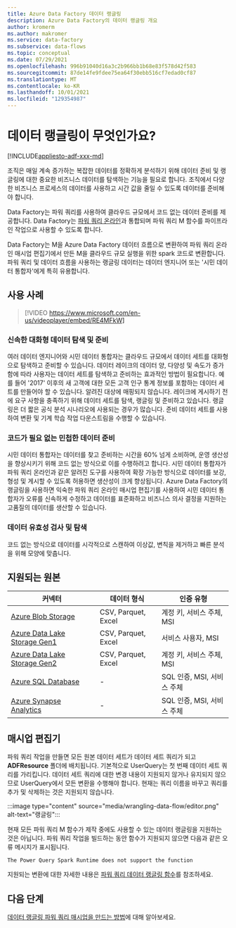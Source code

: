 ```yaml
---
title: Azure Data Factory 데이터 랭글링
description: Azure Data Factory의 데이터 랭글링 개요
author: kromerm
ms.author: makromer
ms.service: data-factory
ms.subservice: data-flows
ms.topic: conceptual
ms.date: 07/29/2021
ms.openlocfilehash: 996b91040d16a3c2b966bb1b68e83f578d42f583
ms.sourcegitcommit: 87de14fe9fdee75ea64f30ebb516cf7edad0cf87
ms.translationtype: MT
ms.contentlocale: ko-KR
ms.lasthandoff: 10/01/2021
ms.locfileid: "129354987"
---
```

# <a name="what-is-data-wrangling"></a>데이터 랭글링이 무엇인가요?

[!INCLUDE[appliesto-adf-xxx-md](includes/appliesto-adf-xxx-md.md)]

조직은 매일 계속 증가하는 복잡한 데이터를 정확하게 분석하기 위해 데이터 준비 및 랭글링에 대한 중요한 비즈니스 데이터를 탐색하는 기능을 필요로 합니다. 조직에서 다양한 비즈니스 프로세스의 데이터를 사용하고 시간 값을 줄일 수 있도록 데이터를 준비해야 합니다.

Data Factory는 파워 쿼리를 사용하여 클라우드 규모에서 코드 없는 데이터 준비를 제공합니다. Data Factory는 [파워 쿼리 온라인](/power-query/)과 통합되며 파워 쿼리 M 함수를 파이프라인 작업으로 사용할 수 있도록 합니다.

Data Factory는 M을 Azure Data Factory 데이터 흐름으로 변환하여 파워 쿼리 온라인 매시업 편집기에서 만든 M을 클라우드 규모 실행을 위한 spark 코드로 변환합니다. 파워 쿼리 및 데이터 흐름을 사용하는 랭글링 데이터는 데이터 엔지니어 또는 '시민 데이터 통합자'에게 특히 유용합니다.

## <a name="use-cases"></a>사용 사례

> [!VIDEO https://www.microsoft.com/en-us/videoplayer/embed/RE4MFkW]

### <a name="fast-interactive-data-exploration-and-preparation"></a>신속한 대화형 데이터 탐색 및 준비

여러 데이터 엔지니어와 시민 데이터 통합자는 클라우드 규모에서 데이터 세트를 대화형으로 탐색하고 준비할 수 있습니다. 데이터 레이크의 데이터 양, 다양성 및 속도가 증가함에 따라 사용자는 데이터 세트를 탐색하고 준비하는 효과적인 방법이 필요합니다. 예를 들어 '2017' 이후의 새 고객에 대한 모든 고객 인구 통계 정보를 포함하는 데이터 세트를 만들어야 할 수 있습니다. 알려진 대상에 매핑되지 않습니다. 레이크에 게시하기 전에 요구 사항을 충족하기 위해 데이터 세트를 탐색, 랭글링 및 준비하고 있습니다. 랭글링은 더 짧은 공식 분석 시나리오에 사용되는 경우가 많습니다. 준비 데이터 세트를 사용하여 변환 및 기계 학습 작업 다운스트림을 수행할 수 있습니다.

### <a name="code-free-agile-data-preparation"></a>코드가 필요 없는 민첩한 데이터 준비

시민 데이터 통합자는 데이터를 찾고 준비하는 시간을 60% 넘게 소비하며, 운영 생산성을 향상시키기 위해 코드 없는 방식으로 이를 수행하려고 합니다. 시민 데이터 통합자가 파워 쿼리 온라인과 같은 알려진 도구를 사용하여 확장 가능한 방식으로 데이터를 보강, 형성 및 게시할 수 있도록 허용하면 생산성이 크게 향상됩니다. Azure Data Factory의 랭글링을 사용하면 익숙한 파워 쿼리 온라인 매시업 편집기를 사용하여 시민 데이터 통합자가 오류를 신속하게 수정하고 데이터를 표준화하고 비즈니스 의사 결정을 지원하는 고품질의 데이터를 생산할 수 있습니다.

### <a name="data-validation-and-exploration"></a>데이터 유효성 검사 및 탐색

코드 없는 방식으로 데이터를 시각적으로 스캔하여 이상값, 변칙을 제거하고 빠른 분석을 위해 모양에 맞춥니다.

## <a name="supported-sources"></a>지원되는 원본

| 커넥터 | 데이터 형식 | 인증 유형 |
| -- | -- | --|
| [Azure Blob Storage](connector-azure-blob-storage.md) | CSV, Parquet, Excel | 계정 키, 서비스 주체, MSI |
| [Azure Data Lake Storage Gen1](connector-azure-data-lake-store.md) | CSV, Parquet, Excel | 서비스 사용자, MSI |
| [Azure Data Lake Storage Gen2](connector-azure-data-lake-storage.md) | CSV, Parquet, Excel | 계정 키, 서비스 주체, MSI |
| [Azure SQL Database](connector-azure-sql-database.md) | - | SQL 인증, MSI, 서비스 주체 |
| [Azure Synapse Analytics](connector-azure-sql-data-warehouse.md) | - | SQL 인증, MSI, 서비스 주체 |

## <a name="the-mashup-editor"></a>매시업 편집기

파워 쿼리 작업을 만들면 모든 원본 데이터 세트가 데이터 세트 쿼리가 되고 **ADFResource** 폴더에 배치됩니다. 기본적으로 UserQuery는 첫 번째 데이터 세트 쿼리를 가리킵니다. 데이터 세트 쿼리에 대한 변경 내용이 지원되지 않거나 유지되지 않으므로 UserQuery에서 모든 변환을 수행해야 합니다. 현재는 쿼리 이름을 바꾸고 쿼리를 추가 및 삭제하는 것은 지원되지 않습니다.

:::image type="content" source="media/wrangling-data-flow/editor.png" alt-text="랭글링":::

현재 모든 파워 쿼리 M 함수가 제작 중에도 사용할 수 있는 데이터 랭글링을 지원하는 것은 아닙니다. 파워 쿼리 작업을 빌드하는 동안 함수가 지원되지 않으면 다음과 같은 오류 메시지가 표시됩니다.

`The Power Query Spark Runtime does not support the function`

지원되는 변환에 대한 자세한 내용은 [파워 쿼리 데이터 랭글링 함수](wrangling-functions.md)를 참조하세요.

## <a name="next-steps"></a>다음 단계

[데이터 랭글링 파워 쿼리 매시업을 만드는 방법](wrangling-tutorial.md)에 대해 알아보세요.
